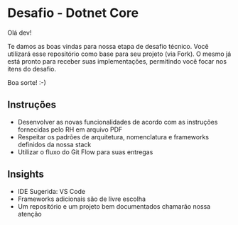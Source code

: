 # Desafio - Dotnet Core

Olá dev! 

Te damos as boas vindas para nossa etapa de desafio técnico. Você utilizará esse repositório como base para seu projeto (via Fork). O mesmo já está pronto para receber suas implementações, permitindo você focar nos itens do desafio.

Boa sorte! :-)

## Instruções
- Desenvolver as novas funcionalidades de acordo com as instruções fornecidas pelo RH em arquivo PDF 
- Respeitar os padrões de arquitetura, nomenclatura e frameworks definidos da nossa stack
- Utilizar o fluxo do Git Flow para suas entregas

## Insights
- IDE Sugerida: VS Code
- Frameworks adicionais são de livre escolha
- Um repositório e um projeto bem documentados chamarão nossa atenção